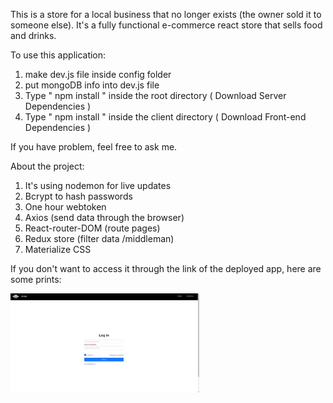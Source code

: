 This is a store for a local business that no longer exists (the owner sold it to someone else). It's a fully functional e-commerce react store
that sells food and drinks.


To use this application:

1. make dev.js file inside config folder 
2. put mongoDB info into dev.js file 
3. Type  " npm install " inside the root directory  ( Download Server Dependencies ) 
4. Type " npm install " inside the client directory ( Download Front-end Dependencies )

If you have problem, feel free to ask me.


About the project:

1. It's using nodemon for live updates
2. Bcrypt to hash passwords
3. One hour webtoken
4. Axios (send data through the browser)
5. React-router-DOM (route pages)
6. Redux store (filter data /middleman)
7. Materialize CSS

If you don't want to access it through the link of the deployed app, here are some prints:

<img src="images/1.jpeg" width="60%">
